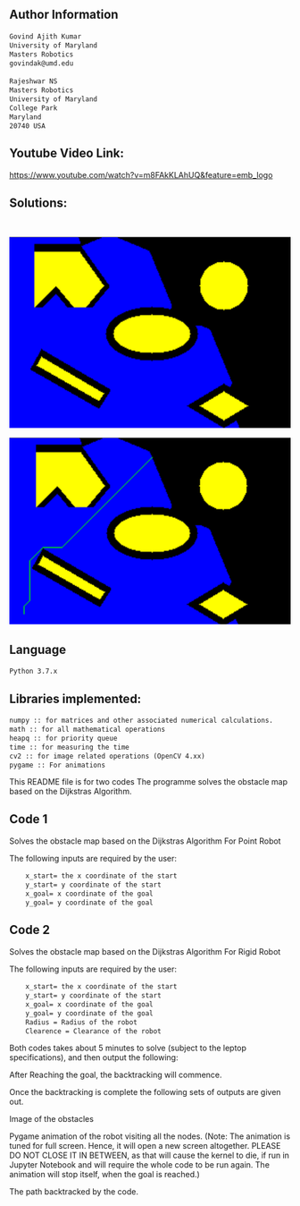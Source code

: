 Author Information
--

    Govind Ajith Kumar
    University of Maryland
    Masters Robotics
    govindak@umd.edu
    
    Rajeshwar NS
    Masters Robotics
    University of Maryland
    College Park
    Maryland
    20740 USA
    
Youtube Video Link:
--
https://www.youtube.com/watch?v=m8FAkKLAhUQ&feature=emb_logo

Solutions:
--
<br/>

![alt text](Images/2020-03-13.png)

![](Images/2020-03-13%20(1).png)

Language
--
    Python 3.7.x

Libraries implemented:
--

    numpy :: for matrices and other associated numerical calculations. 
    math :: for all mathematical operations
    heapq :: for priority queue
    time :: for measuring the time
    cv2 :: for image related operations (OpenCV 4.xx)
    pygame :: For animations

This README file is for two codes
The programme solves the obstacle map based on the Dijkstras Algorithm. 

Code 1
--
Solves the obstacle map based on the Dijkstras Algorithm For Point Robot

The following inputs are required by the user:


        x_start= the x coordinate of the start
        y_start= y coordinate of the start
        x_goal= x coordinate of the goal
        y_goal= y coordinate of the goal

Code 2
--
Solves the obstacle map based on the Dijkstras Algorithm For Rigid Robot

The following inputs are required by the user:

        x_start= the x coordinate of the start
        y_start= y coordinate of the start
        x_goal= x coordinate of the goal
        y_goal= y coordinate of the goal
        Radius = Radius of the robot
        Clearence = Clearance of the robot


Both codes takes about 5 minutes to solve (subject to the leptop specifications), and then output 
the following:

After Reaching the goal, the backtracking will commence.

Once the backtracking is complete the following sets of outputs are given out.

Image of the obstacles

Pygame animation of the robot visiting all the nodes. (Note: The animation is tuned for full screen. Hence, it will open
a new screen altogether. PLEASE DO NOT CLOSE IT IN BETWEEN, as that will cause the kernel to die, if 
run in Jupyter Notebook and will require the whole code to be run again. The animation will stop itself, 
when the goal is reached.)

The path backtracked by the code.



